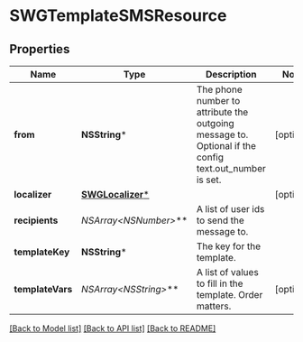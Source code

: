 # SWGTemplateSMSResource

## Properties
Name | Type | Description | Notes
------------ | ------------- | ------------- | -------------
**from** | **NSString*** | The phone number to attribute the outgoing message to. Optional if the config text.out_number is set. | [optional] 
**localizer** | [**SWGLocalizer***](SWGLocalizer.md) |  | [optional] 
**recipients** | **NSArray&lt;NSNumber*&gt;*** | A list of user ids to send the message to. | 
**templateKey** | **NSString*** | The key for the template. | 
**templateVars** | **NSArray&lt;NSString*&gt;*** | A list of values to fill in the template. Order matters. | [optional] 

[[Back to Model list]](../README.md#documentation-for-models) [[Back to API list]](../README.md#documentation-for-api-endpoints) [[Back to README]](../README.md)


